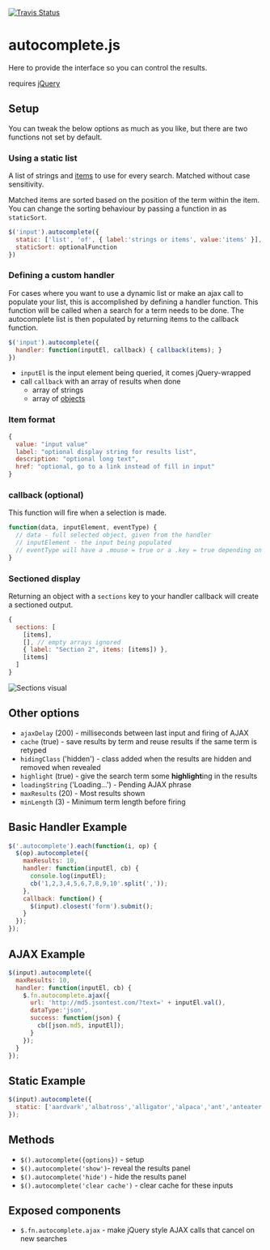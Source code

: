 [![Travis Status](https://travis-ci.org/crhallberg/autocomplete.js.svg?branch=master)](https://travis-ci.org/crhallberg/autocomplete.js)

# autocomplete.js
Here to provide the interface so you can control the results.

requires [jQuery](http://code.jquery.com/)

## Setup
You can tweak the below options as much as you like, but there are two functions not set by default.

### Using a static list
A list of strings and [items](#item-format) to use for every search. Matched without case sensitivity.

Matched items are sorted based on the position of the term within the item. You can change the sorting behaviour by passing a function in as `staticSort`.

```Javascript
$('input').autocomplete({
  static: ['list', 'of', { label:'strings or items', value:'items' }],
  staticSort: optionalFunction
})
```


### Defining a custom handler
For cases where you want to use a dynamic list or make an ajax call to populate your list, this is accomplished by defining a handler function. This function will be called when a search for a term needs to be done. The autocomplete list is then populated by returning items to the callback function.
```Javascript
$('input').autocomplete({
  handler: function(inputEl, callback) { callback(items); }
})
```

- `inputEl` is the input element being queried, it comes jQuery-wrapped
- call `callback` with an array of results when done
  - array of strings
  - array of [objects](#item-format)

### Item format
```Javascript
{
  value: "input value"
  label: "optional display string for results list",
  description: "optional long text",
  href: "optional, go to a link instead of fill in input"
}
```

### callback (optional)
This function will fire when a selection is made.

```Javascript
function(data, inputElement, eventType) {
  // data - full selected object, given from the handler
  // inputElement - the input being populated
  // eventType will have a .mouse = true or a .key = true depending on how the user selected an item
}
```

### Sectioned display
Returning an object with a `sections` key to your handler callback will create a sectioned output.
```Javascript
{
  sections: [
    [items],
    [], // empty arrays ignored
    { label: "Section 2", items: [items]) },
    [items]
  ]
}
```
![Sections visual](http://image.prntscr.com/image/16f13976674b4b618fd94ddbad04c8ab.png)

## Other options
- `ajaxDelay` (200) - milliseconds between last input and firing of AJAX
- `cache` (true) - save results by term and reuse results if the same term is retyped
- `hidingClass` ('hidden') - class added when the results are hidden and removed when revealed
- `highlight` (true) - give the search term some **highlight**ing in the results
- `loadingString` ('Loading...') - Pending AJAX phrase
- `maxResults` (20) - Most results shown
- `minLength` (3) - Minimum term length before firing

## Basic Handler Example
```Javascript
$('.autocomplete').each(function(i, op) {
  $(op).autocomplete({
    maxResults: 10,
    handler: function(inputEl, cb) {
      console.log(inputEl);
      cb('1,2,3,4,5,6,7,8,9,10'.split(','));
    },
    callback: function() {
      $(input).closest('form').submit();
    }
  });
});
```

## AJAX Example
```Javascript
$(input).autocomplete({
  maxResults: 10,
  handler: function(inputEl, cb) {
    $.fn.autocomplete.ajax({
      url: 'http://md5.jsontest.com/?text=' + inputEl.val(),
      dataType:'json',
      success: function(json) {
        cb([json.md5, inputEl]);
      }
    });
  }
});
```

## Static Example
```Javascript
$(input).autocomplete({
  static: ['aardvark','albatross','alligator','alpaca','ant','anteater','antelope','ape','armadillo','baboon','badger','barracuda','bat','bear','bee','beetle','bison','boar','buffalo','bushbaby','bustard','butterfly','camel','capuchin','caribou','cat','caterpillar','chameleon','chamois','cheetah','chicken','chimpanzee','chinchilla','chipmunk','chough','clam','cobra','cockroach','cod','cormorant','coyote','crab','crane','crocodile','crow','curlew','deer','dinosaur','dog','dogfish','dolphin','donkey','dotterel','dove','dragon','dragonfly','duck','dugong','dunlin','eagle','echidna','eel','eland','elephant','elk','emu','falcon','ferret','finch','fish','flamingo','fly','fox','frog','gaur','gazelle','gecko','gerbil','giraffe','gnu','goat','goldfish','goose','gorilla','goshawk','grasshopper','grouse','guanaco','gull','hamster','hare','hawk','hedgehog','heron','herring','hippopotamus','hornet','horse','horsecrab','hummingbird','hyena','hyrax','ibex','ibis','iguana','impala','jackal','jaguar','jay','jellyfish','kangaroo','koala','kouprey','kudu','lapwing','lark','lemming','lemur','leopard','lion','llama','lobster','locust','loris','louse','lynx','lyrebird','magpie','mallard','manatee','marten','meerkat','mink','mole','mongoose','monkey','moose','mosquito','mouse','mule','narwhal','newt','nightingale','numbat','octopus','okapi','opossum','oryx','ostrich','otter','owl','ox','oyster','panther','parrot','partridge','peacock','peafowl','pelican','penguin','pheasant','pig','pigeon','platypus','pony','porcupine','porpoise','puffin','quagga','quail','quelea','rabbit','raccoon','ram','rat','raven','reindeer','rhea','rhinoceros','rook','ruff','salamander','salmon','sambar','sandpiper','sardine','scorpion','seahorse','seal','shark','sheep','shrew','shrimp','skink','skunk','snail','snake','spider','squid','squirrel','starling','stinkbug','stork','swan','tapir','tarsier','termite','tern','tiger','toad','trout','turkey','turtle','viper','vulture','wallaby','walrus','wasp','weasel','whale','wolf','wolverine','wombat','woodcock','woodpecker','worm','wren','yak','zebra','zorilla']
});
```

## Methods
- `$().autocomplete({options})` - setup
- `$().autocomplete('show')`- reveal the results panel
- `$().autocomplete('hide')` - hide the results panel
- `$().autocomplete('clear cache')` - clear cache for these inputs

## Exposed components
- `$.fn.autocomplete.ajax` - make jQuery style AJAX calls that cancel on new searches
